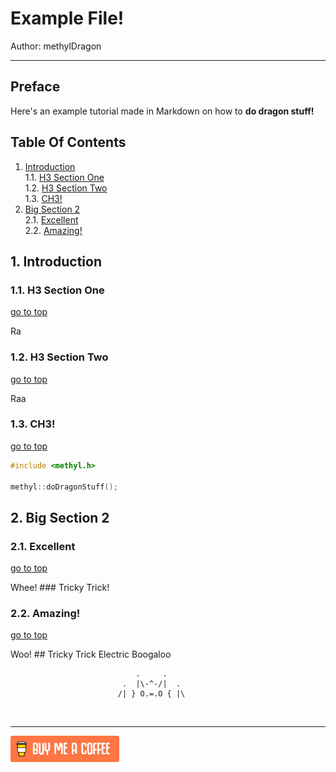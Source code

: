 # Example File!
Author: methylDragon    

---

## Preface

Here's an example tutorial made in Markdown on how to **do dragon stuff!**



## Table Of Contents <a name="top"></a>

1. [Introduction](#1)    
   1.1. [H3 Section One](#1.1)    
   1.2. [H3 Section Two](#1.2)    
   1.3. [CH3!](#1.3)    
2. [Big Section 2](#2)    
   2.1. [Excellent](#2.1)    
   2.2. [Amazing!](#2.2)    




## 1. Introduction <a name="1"></a>

### 1.1. H3 Section One <a name="1.1"></a>
[go to top](#top)


Ra

### 1.2. H3 Section Two <a name="1.2"></a>
[go to top](#top)


Raa

### 1.3. CH3! <a name="1.3"></a>
[go to top](#top)


```c++
#include <methyl.h>

methyl::doDragonStuff();
```



## 2. Big Section 2 <a name="2"></a>

### 2.1. Excellent <a name="2.1"></a>
[go to top](#top)


Whee! ### Tricky Trick!

### 2.2. Amazing! <a name="2.2"></a>
[go to top](#top)


Woo! ## Tricky Trick Electric Boogaloo



```
                            .     .
                         .  |\-^-/|  .    
                        /| } O.=.O { |\
```

​    

------

[![Yeah! Buy the DRAGON a COFFEE!](./assets/COFFEE%20BUTTON%20%E3%83%BE(%C2%B0%E2%88%87%C2%B0%5E).png)](https://www.buymeacoffee.com/methylDragon)